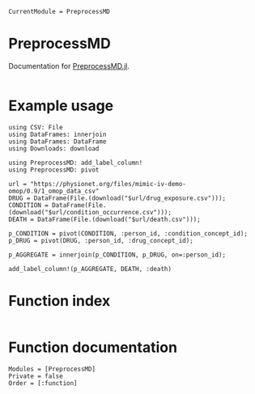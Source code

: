 ```@meta
CurrentModule = PreprocessMD
```

# PreprocessMD

Documentation for [PreprocessMD.jl](https://github.com/bcbi/PreprocessMD.jl).

```@contents
```

# Example usage

```@example
using CSV: File
using DataFrames: innerjoin
using DataFrames: DataFrame
using Downloads: download

using PreprocessMD: add_label_column!
using PreprocessMD: pivot

url = "https://physionet.org/files/mimic-iv-demo-omop/0.9/1_omop_data_csv"
DRUG = DataFrame(File.(download("$url/drug_exposure.csv")));
CONDITION = DataFrame(File.(download("$url/condition_occurrence.csv")));
DEATH = DataFrame(File.(download("$url/death.csv")));

p_CONDITION = pivot(CONDITION, :person_id, :condition_concept_id);
p_DRUG = pivot(DRUG, :person_id, :drug_concept_id);

p_AGGREGATE = innerjoin(p_CONDITION, p_DRUG, on=:person_id);

add_label_column!(p_AGGREGATE, DEATH, :death)

```
# Function index

```@index
```

# Function documentation

```@autodocs
Modules = [PreprocessMD]
Private = false
Order = [:function]
```
